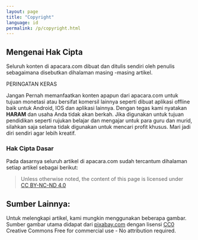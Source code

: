 ```yaml
---
layout: page
title: "Copyright"
language: id
permalink: /p/copyright.html
---
```

<h2>Mengenai Hak Cipta</h2>
<p>Seluruh konten di apacara.com dibuat dan ditulis sendiri oleh penulis sebagaimana disebutkan dihalaman masing -masing artikel.</p>
<div class="icard">
  <div class="icard-heading clearfix co-wh bg-danger">
    <div class="icard-bar bar-lg">
      <div class="icard-bar-left pull-left">
        <i class="fa fa-exclamation-triangle" aria-hidden="true"></i>
        <span>PERINGATAN KERAS</span>
      </div>
    </div>
  </div>
  <div class="icard-body bg-danger2">
    <p>Jangan Pernah memanfaatkan konten apapun dari apacara.com untuk tujuan monetasi atau bersifat komersil lainnya seperti dibuat aplikasi offline baik untuk Android, IOS dan aplikasi lainnya. Dengan tegas kami nyatakan <strong class="co-pi">HARAM</strong> dan usaha Anda tidak akan berkah. Jika digunakan untuk tujuan pendidikan seperti rujukan belajar dan mengajar untuk para guru dan murid, silahkan saja selama tidak digunakan untuk mencari profit khusus. Mari jadi diri sendiri agar lebih kreatif.</p>
  </div>
</div>
<h3>Hak Cipta Dasar</h3>
<p>Pada dasarnya seluruh artikel di apacara.com sudah tercantum dihalaman setiap artikel sebagai berikut:</p>
<blockquote>Unless otherwise noted, the content of this page is licensed under <br/> <a href="https://creativecommons.org/licenses/by-nc-nd/4.0/" target="_blank" rel="nofollow license"><i class="fa fa-creative-commons"></i> CC BY-NC-ND 4.0</a></blockquote>


<h2>Sumber Lainnya:</h2>
<p>Untuk melengkapi artikel, kami mungkin menggunakan beberapa gambar. Sumber gambar utama didapat dari <a href="https://pixabay.com" target="_blank" rel="nofollow">pixabay.com</a> dengan lisensi <a href="https://pixabay.com/en/service/terms/#usage" target="_blank" rel="nofollow"><i class="fa fa-creative-commons"></i> CC0</a>  Creative Commons Free for commercial use - No attribution required. </p>